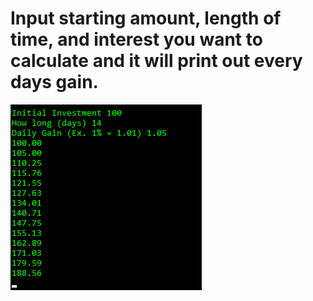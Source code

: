 # Input starting amount, length of time, and interest you want to calculate and it will print out every days gain.

![alt-text](https://raw.githubusercontent.com/bomb123xd/compound-interest/refs/heads/main/example.png)
